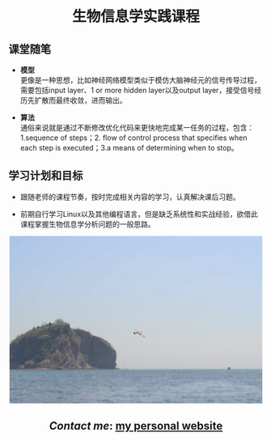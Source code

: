 <link rel="stylesheet" type="text/css" href="style.css">

<h1 align="center">生物信息学实践课程</h1>

## 课堂随笔
- **模型**<br>
  更像是一种思想，比如神经网络模型类似于模仿大脑神经元的信号传导过程，需要包括input layer、1 or more hidden layer以及output layer，接受信号经历先扩散而最终收敛，进而输出。</p>
- **算法** <br>
  通俗来说就是通过不断修改优化代码来更快地完成某一任务的过程，包含：1.sequence of steps；2. flow of control process that specifies when each step is executed；3.a means of determining when to stop。
## 学习计划和目标
- <p>跟随老师的课程节奏，按时完成相关内容的学习，认真解决课后习题。</p>
- <p>前期自行学习Linux以及其他编程语言，但是缺乏系统性和实战经验，欲借此课程掌握生物信息学分析问题的一般思路。</p>

<div align=center><img src="bg.jpg" width=500 alt="大连海滩"></div>
<div align=center><h2><em>Contact me</em>: <a href="https://www.stlchenjk.top/">my personal website</a></h2></div>
